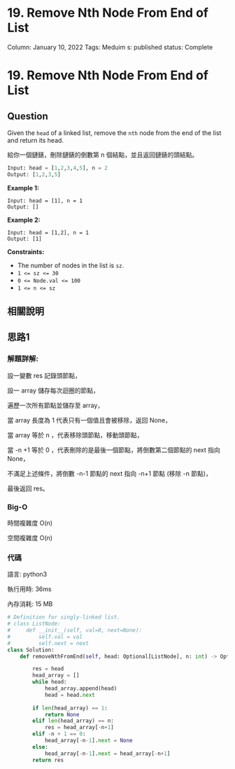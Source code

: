 # 19. Remove Nth Node From End of List

Column: January 10, 2022
Tags: Meduim
s: published
status: Complete

# 19. Remove Nth Node From End of List

## Question

Given the `head` of a linked list, remove the `nth` node from the end of the list and return its head.

給你一個鏈錶，刪除鏈錶的倒數第 n 個結點，並且返回鏈錶的頭結點。

```python
Input: head = [1,2,3,4,5], n = 2
Output: [1,2,3,5]
```

**Example 1:**

```
Input: head = [1], n = 1
Output: []
```

**Example 2:**

```
Input: head = [1,2], n = 1
Output: [1]
```

**Constraints:**

- The number of nodes in the list is `sz`.
- `1 <= sz <= 30`
- `0 <= Node.val <= 100`
- `1 <= n <= sz`

## 相關說明

## 思路1

### 解題詳解:

設一變數 res 記錄頭節點，

設一 array 儲存每次迴圈的節點，

遍歷一次所有節點並儲存至 array，

當 array 長度為 1 代表只有一個值且會被移除，返回 None，

當 array  等於 n ，代表移除頭節點，移動頭節點，

當 -n +1 等於 0 ，代表刪除的是最後一個節點，將倒數第二個節點的 next 指向 None，

不滿足上述條件，將倒數 -n-1 節點的 next 指向 -n+1 節點 (移除 -n 節點)，

最後返回 res。

### Big-O

時間複雜度 O(n)

空間複雜度 O(n)

### 代碼

語言: python3

執行用時: 36ms 

內存消耗: 15 MB

```python
# Definition for singly-linked list.
# class ListNode:
#     def __init__(self, val=0, next=None):
#         self.val = val
#         self.next = next
class Solution:
    def removeNthFromEnd(self, head: Optional[ListNode], n: int) -> Optional[ListNode]:

        res = head
        head_array = []
        while head:
            head_array.append(head)
            head = head.next
            
        if len(head_array) == 1:
            return None
        elif len(head_array) == n:
            res = head_array[-n+1]
        elif -n + 1 == 0:
            head_array[-n-1].next = None
        else:
            head_array[-n-1].next = head_array[-n+1]
        return res
```